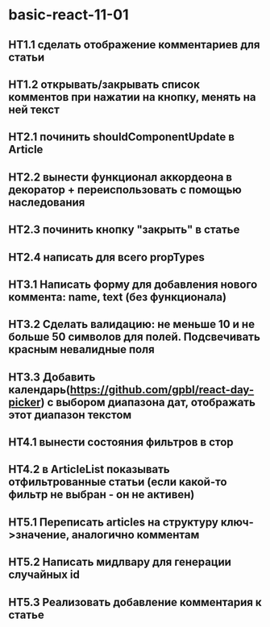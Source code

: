 # basic-react-11-01

## HT1.1 сделать отображение комментариев для статьи
## HT1.2 открывать/закрывать список комментов при нажатии на кнопку, менять на ней текст

## HT2.1 починить shouldComponentUpdate в Article
## HT2.2 вынести функционал аккордеона в декоратор + переиспользовать с помощью наследования
## HT2.3 починить кнопку "закрыть" в статье
## HT2.4 написать для всего propTypes

## HT3.1 Написать форму для добавления нового коммента: name, text (без функционала)
## HT3.2 Сделать валидацию: не меньше 10 и не больше 50 символов для полей. Подсвечивать красным невалидные поля
## HT3.3 Добавить календарь(https://github.com/gpbl/react-day-picker) с выбором диапазона дат, отображать этот диапазон текстом

## HT4.1 вынести состояния фильтров в стор
## HT4.2 в ArticleList показывать отфильтрованные статьи (если какой-то фильтр не выбран - он не активен)

## HT5.1 Переписать articles на структуру ключ->значение, аналогично комментам
## HT5.2 Написать мидлвару для генерации случайных id
## HT5.3 Реализовать добавление комментария к статье